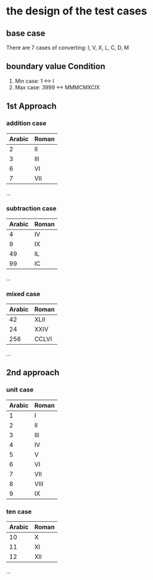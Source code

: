 # the design of the test cases

## base case
There are 7 cases of converting: I, V, X, L, C, D, M

## boundary value Condition
1. Min case: 1 <-> I
2. Max case: 3999 <-> MMMCMXCIX

## 1st Approach
### addition case
Arabic | Roman
----------|-----------
2 | II
3 | III
6 | VI
7 | VII
...

### subtraction case
Arabic | Roman
----------|-----------
4 | IV
9 | IX
49 | IL
99 | IC
...

### mixed case 
Arabic | Roman
----------|-----------
42 | XLII
24 | XXIV
256 | CCLVI
...

## 2nd approach
### unit case
Arabic | Roman
----------|-----------
1 | I
2 | II
3 | III
4 | IV
5 | V
6 | VI
7 | VII
8 | VIII
9 | IX

### ten case 
Arabic | Roman
----------|-----------
10 | X
11 | XI
12 | XII
...